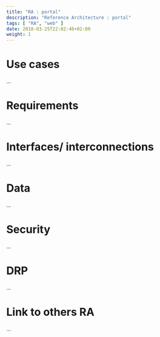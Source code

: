 ```yaml
---
title: "RA : portal"
description: "Reference Architecture : portal"
tags: [ "RA", "web" ]
date: 2018-03-25T22:02:46+02:00
weight: 1
---
```

# Use cases

...

# Requirements

...

# Interfaces/ interconnections 

...

# Data

...

# Security 

...

# DRP

...

# Link to others RA 

...